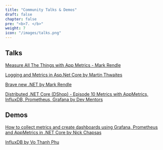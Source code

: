 ```yaml
---
title: "Community Talks & Demos"
draft: false
chapter: false
pre: "<b>7. </b>"
weight: 7
icon: "/images/talks.png"
---
```


## Talks

<i class="fa fa-hand-o-right"></i> [Measure All The Things with App Metrics - Mark Rendle](https://www.youtube.com/watch?v=YJgBAiPlG3k)

<i class="fa fa-hand-o-right"></i> [Logging and Metrics in Asp.Net Core by Martin Thwaites](https://www.youtube.com/watch?v=8vmhzV42hI8)

<i class="fa fa-hand-o-right"></i> [Brave new .NET by Mark Rendle](https://channel9.msdn.com/Events/NDC/NDC-Oslo-2017/BRK09)

<i class="fa fa-hand-o-right"></i> [Distributed .NET Core (DShop) - Episode 10 Metrics with AppMetrics, InfluxDB, Prometheus, Grafana by Dev Mentors](https://www.youtube.com/watch?v=2OiE-h9sNM4)

## Demos

<i class="fa fa-hand-o-right"></i> [How to collect metrics and create dashboards using Grafana, Prometheus and AppMetrics in .NET Core by Nick Chapsas](https://www.youtube.com/watch?v=sM7D8biBf4k)

<i class="fa fa-hand-o-right"></i> [InfluxDB by Vo Thanh Phu](https://www.youtube.com/watch?v=i4u9SzfSkic)
